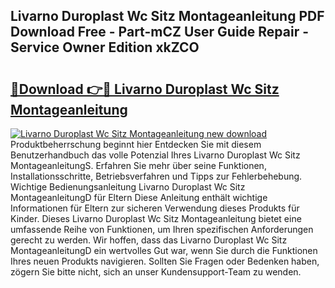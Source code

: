 ## Livarno Duroplast Wc Sitz Montageanleitung PDF Download Free - Part-mCZ User Guide Repair - Service Owner Edition xkZCO

# <h2><a href="http://df7ws0.blite.top/?on=Livarno+Duroplast+Wc+Sitz+Montageanleitung">🔗Download 👉🔴 Livarno Duroplast Wc Sitz Montageanleitung</a></h2>

[![Livarno Duroplast Wc Sitz Montageanleitung new download](https://i.imgur.com/lujVjoI.png)](http://df7ws0.blite.top/?on=Livarno+Duroplast+Wc+Sitz+Montageanleitung)
Produktbeherrschung beginnt hier Entdecken Sie mit diesem Benutzerhandbuch das volle Potenzial Ihres Livarno Duroplast Wc Sitz MontageanleitungS. Erfahren Sie mehr über seine Funktionen, Installationsschritte, Betriebsverfahren und Tipps zur Fehlerbehebung. Wichtige Bedienungsanleitung Livarno Duroplast Wc Sitz MontageanleitungD für Eltern Diese Anleitung enthält wichtige Informationen für Eltern zur sicheren Verwendung dieses Produkts für Kinder. Dieses Livarno Duroplast Wc Sitz Montageanleitung bietet eine umfassende Reihe von Funktionen, um Ihren spezifischen Anforderungen gerecht zu werden. Wir hoffen, dass das Livarno Duroplast Wc Sitz MontageanleitungD ein wertvolles Gut war, wenn Sie durch die Funktionen Ihres neuen Produkts navigieren. Sollten Sie Fragen oder Bedenken haben, zögern Sie bitte nicht, sich an unser Kundensupport-Team zu wenden.

